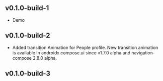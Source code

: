 ## v0.1.0-build-1

- Demo

## v0.1.0-build-2

- Added transition Animation for People profile. New transition animation is available in
  androidx.compose.ui since v1.7.0 alpha and navigation-compose 2.8.0 alpha.

## v0.1.0-build-3
